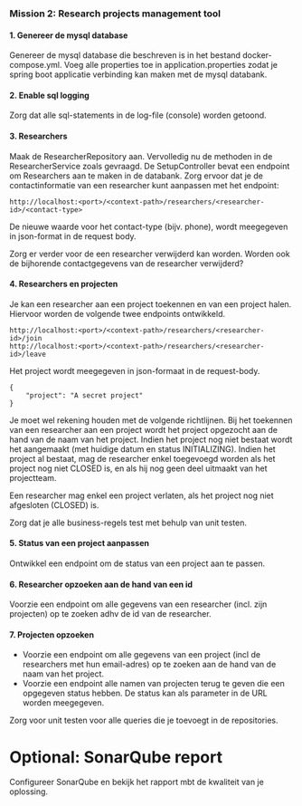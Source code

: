 ### Mission 2: Research projects management tool

#### 1. Genereer de mysql database

Genereer de mysql database die beschreven is in het bestand docker-compose.yml.
Voeg alle properties toe in application.properties zodat je spring boot applicatie verbinding kan
maken met de mysql databank.

#### 2. Enable sql logging

Zorg dat alle sql-statements in de log-file (console) worden getoond.

#### 3. Researchers

Maak de ResearcherRepository aan. Vervolledig nu de methoden in de ResearcherService zoals gevraagd.
De SetupController bevat een endpoint om Researchers aan te maken in de databank.
Zorg ervoor dat je de contactinformatie van een researcher kunt aanpassen met het endpoint:
```
http://localhost:<port>/<context-path>/researchers/<researcher-id>/<contact-type>
```

De nieuwe waarde voor het contact-type (bijv. phone), wordt meegegeven in json-format in de request body.

Zorg er verder voor de een researcher verwijderd kan worden. Worden ook de bijhorende contactgegevens van de researcher verwijderd?

#### 4. Researchers en projecten

Je kan een researcher aan een project toekennen en van een project halen.
Hiervoor worden de volgende twee endpoints ontwikkeld.
```
http://localhost:<port>/<context-path>/researchers/<researcher-id>/join
http://localhost:<port>/<context-path>/researchers/<researcher-id>/leave
```
Het project wordt meegegeven in json-formaat in de request-body.
```
{
    "project": "A secret project"
}
```
Je moet wel rekening houden met de volgende richtlijnen. Bij het toekennen van een researcher aan
een project wordt het project opgezocht aan de hand van de naam van het project.
Indien het project nog niet bestaat wordt het aangemaakt (met huidige datum en status INITIALIZING).
Indien het project al bestaat, mag de researcher enkel toegevoegd worden als het project nog niet CLOSED is,
en als hij nog geen deel uitmaakt van het projectteam.

Een researcher mag enkel een project verlaten, als het project nog niet afgesloten (CLOSED) is.

Zorg dat je alle business-regels test met behulp van unit testen.

#### 5. Status van een project aanpassen

Ontwikkel een endpoint om de status van een project aan te passen.

#### 6. Researcher opzoeken aan de hand van een id

Voorzie een endpoint om alle gegevens van een researcher (incl. zijn projecten) op te zoeken adhv de id van de researcher.

#### 7. Projecten opzoeken

* Voorzie een endpoint om alle gegevens van een project (incl de researchers met hun email-adres) op te zoeken aan de hand van de naam van het project.
* Voorzie een endpoint alle namen van projecten terug te geven die een opgegeven status hebben. De status kan als parameter in de URL worden meegegeven.

Zorg voor unit testen voor alle queries die je toevoegt in de repositories.

# Optional: SonarQube report

Configureer SonarQube en bekijk het rapport mbt de kwaliteit van je oplossing.